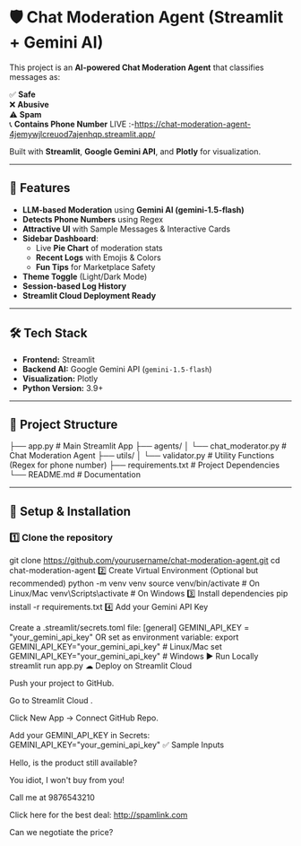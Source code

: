 # 🛡️ Chat Moderation Agent (Streamlit + Gemini AI)

This project is an **AI-powered Chat Moderation Agent** that classifies messages as:

✅ **Safe**  
❌ **Abusive**  
⚠️ **Spam**  
📞 **Contains Phone Number**
LIVE :-https://chat-moderation-agent-4jemywjlcreuod7ajenhqp.streamlit.app/

Built with **Streamlit**, **Google Gemini API**, and **Plotly** for visualization.

---

## 🚀 Features

- **LLM-based Moderation** using **Gemini AI (gemini-1.5-flash)**  
- **Detects Phone Numbers** using Regex  
- **Attractive UI** with Sample Messages & Interactive Cards  
- **Sidebar Dashboard**:
  - Live **Pie Chart** of moderation stats  
  - **Recent Logs** with Emojis & Colors  
  - **Fun Tips** for Marketplace Safety  
- **Theme Toggle** (Light/Dark Mode)  
- **Session-based Log History**  
- **Streamlit Cloud Deployment Ready**  

---

## 🛠 Tech Stack

- **Frontend:** Streamlit
- **Backend AI:** Google Gemini API (`gemini-1.5-flash`)
- **Visualization:** Plotly
- **Python Version:** 3.9+

---

## 📂 Project Structure
├── app.py # Main Streamlit App
├── agents/
│ └── chat_moderator.py # Chat Moderation Agent
├── utils/
│ └── validator.py # Utility Functions (Regex for phone number)
├── requirements.txt # Project Dependencies
└── README.md # Documentation

---

## 🔑 Setup & Installation

### 1️⃣ Clone the repository

git clone https://github.com/yourusername/chat-moderation-agent.git
cd chat-moderation-agent
2️⃣ Create Virtual Environment (Optional but recommended)
python -m venv venv
source venv/bin/activate   # On Linux/Mac
venv\Scripts\activate      # On Windows
3️⃣ Install dependencies
pip install -r requirements.txt
4️⃣ Add your Gemini API Key

Create a .streamlit/secrets.toml file:
[general]
GEMINI_API_KEY = "your_gemini_api_key"
OR set as environment variable:
export GEMINI_API_KEY="your_gemini_api_key"   # Linux/Mac
set GEMINI_API_KEY="your_gemini_api_key"      # Windows
▶ Run Locally
streamlit run app.py
☁ Deploy on Streamlit Cloud

Push your project to GitHub.

Go to Streamlit Cloud
.

Click New App → Connect GitHub Repo.

Add your GEMINI_API_KEY in Secrets:
GEMINI_API_KEY="your_gemini_api_key"
✅ Sample Inputs

Hello, is the product still available?

You idiot, I won't buy from you!

Call me at 9876543210

Click here for the best deal: http://spamlink.com

Can we negotiate the price?
